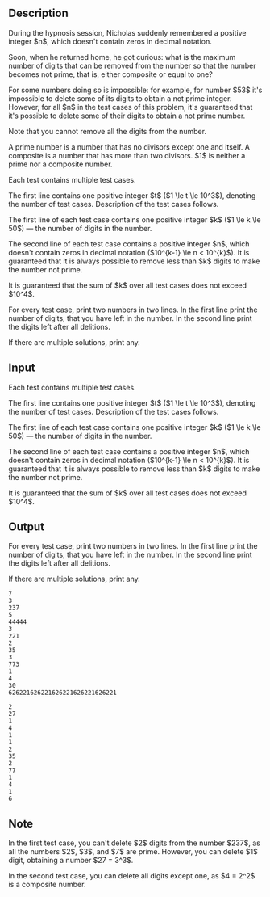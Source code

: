 ## Description

<div><p>During the hypnosis session, Nicholas suddenly remembered a positive integer $n$, which <span class="tex-font-style-bf">doesn't contain zeros in decimal notation</span>. </p><p>Soon, when he returned home, he got curious: what is the maximum number of digits that can be removed from the number so that the number becomes <span class="tex-font-style-bf">not prime</span>, that is, either composite or equal to one?</p><p>For some numbers doing so is impossible: for example, for number $53$ it's impossible to delete some of its digits to obtain a not prime integer. However, <span class="tex-font-style-bf">for all $n$ in the test cases of this problem, it's guaranteed that it's possible to delete some of their digits to obtain a not prime number</span>.</p><p>Note that you cannot remove all the digits from the number.</p><p>A prime number is a number that has no divisors except one and itself. A composite is a number that has more than two divisors. $1$ is neither a prime nor a composite number.</p></div><div class="input-specification"><p>Each test contains multiple test cases.</p><p>The first line contains one positive integer $t$ ($1 \le t \le 10^3$), denoting the number of test cases. Description of the test cases follows.</p><p>The first line of each test case contains one positive integer $k$ ($1 \le k \le 50$)&nbsp;— the number of digits in the number.</p><p>The second line of each test case contains a positive integer $n$, which doesn't contain zeros in decimal notation ($10^{k-1} \le n &lt; 10^{k}$). It is guaranteed that it is always possible to remove less than $k$ digits to make the number not prime.</p><p>It is guaranteed that the sum of $k$ over all test cases does not exceed $10^4$.</p></div><div class="output-specification"><p>For every test case, print two numbers in two lines. In the first line print the number of digits, that you <span class="tex-font-style-bf">have left</span> in the number. In the second line print the digits left after all delitions. </p><p>If there are multiple solutions, print any.</p></div>

## Input

<p>Each test contains multiple test cases.</p><p>The first line contains one positive integer $t$ ($1 \le t \le 10^3$), denoting the number of test cases. Description of the test cases follows.</p><p>The first line of each test case contains one positive integer $k$ ($1 \le k \le 50$)&nbsp;— the number of digits in the number.</p><p>The second line of each test case contains a positive integer $n$, which doesn't contain zeros in decimal notation ($10^{k-1} \le n &lt; 10^{k}$). It is guaranteed that it is always possible to remove less than $k$ digits to make the number not prime.</p><p>It is guaranteed that the sum of $k$ over all test cases does not exceed $10^4$.</p>

## Output

<p>For every test case, print two numbers in two lines. In the first line print the number of digits, that you <span class="tex-font-style-bf">have left</span> in the number. In the second line print the digits left after all delitions. </p><p>If there are multiple solutions, print any.</p>





```input1
7
3
237
5
44444
3
221
2
35
3
773
1
4
30
626221626221626221626221626221
```




```output1
2
27
1
4
1
1
2
35
2
77
1
4
1
6
```



## Note

<p>In the first test case, you can't delete $2$ digits from the number $237$, as all the numbers $2$, $3$, and $7$ are prime. However, you can delete $1$ digit, obtaining a number $27 = 3^3$.</p><p>In the second test case, you can delete all digits except one, as $4 = 2^2$ is a composite number.</p>
